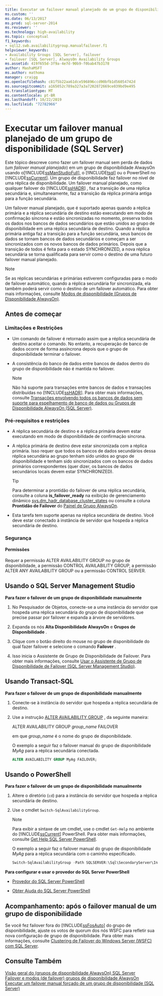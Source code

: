 ```yaml
---
title: Executar um failover manual planejado de um grupo de disponibilidade (SQL Server) | Microsoft Docs
ms.custom: ''
ms.date: 06/13/2017
ms.prod: sql-server-2014
ms.reviewer: ''
ms.technology: high-availability
ms.topic: conceptual
f1_keywords:
- sql12.swb.availabilitygroup.manualfailover.f1
helpviewer_keywords:
- Availability Groups [SQL Server], failover
- failover [SQL Server], AlwaysOn Availability Groups
ms.assetid: 419f655d-3f9a-4e7d-90b9-f0bab47b3178
author: MashaMSFT
ms.author: mathoma
manager: craigg
ms.openlocfilehash: c81f5b22aa61dce596896ccd90bfb1d56054742d
ms.sourcegitcommit: a165052c789a327a3a7202872669ce039bd9e495
ms.translationtype: MT
ms.contentlocale: pt-BR
ms.lasthandoff: 10/22/2019
ms.locfileid: "72782966"
---
```

# <a name="perform-a-planned-manual-failover-of-an-availability-group-sql-server"></a>Executar um failover manual planejado de um grupo de disponibilidade (SQL Server)
  Este tópico descreve como fazer um failover manual sem perda de dados (um *failover manual planejado*) em um grupo de disponibilidade AlwaysOn usando o[!INCLUDE[ssManStudioFull](../../../includes/ssmanstudiofull-md.md)], o [!INCLUDE[tsql](../../../includes/tsql-md.md)] ou o PowerShell no [!INCLUDE[ssCurrent](../../../includes/sscurrent-md.md)]. Um grupo de disponibilidade faz failover no nível de uma réplica de disponibilidade. Um failover manual planejado, como qualquer failover do [!INCLUDE[ssHADR](../../../includes/sshadr-md.md)] , faz a transição de uma réplica secundária e, simultaneamente, faz a transição da réplica primária antiga para a função secundária.  
  
 Um failover manual planejado, que é suportado apenas quando a réplica primária e a réplica secundária de destino estão executando em modo de confirmação síncrona e estão sincronizadas no momento, preserva todos os dados nos bancos de dados secundários que estão unidos ao grupo de disponibilidade em uma réplica secundária de destino. Quando a réplica primária antiga faz a transição para a função secundária, seus bancos de dados se tornam bancos de dados secundários e começam a ser sincronizados com os novos bancos de dados primários. Depois que a transição de todos é feita para o estado SYNCHRONIZED, a nova réplica secundária se torna qualificada para servir como o destino de uma futuro failover manual planejado.  
  
> [!NOTE]  
>  Se as réplicas secundárias e primárias estiverem configuradas para o modo de failover automático, quando a réplica secundária for sincronizada, ela também poderá servir como o destino de um failover automático. Para obter mais informações, consulte [Modos de disponibilidade &#40;Grupos de Disponibilidade AlwaysOn&#41;](availability-modes-always-on-availability-groups.md).  
  
  
##  <a name="BeforeYouBegin"></a> Antes de começar  
  
###  <a name="Restrictions"></a> Limitações e Restrições  
  
-   Um comando de failover é retornado assim que a réplica secundária de destino aceitar o comando. No entanto, a recuperação de banco de dados ocorre de forma assíncrona depois que o grupo de disponibilidade terminar o failover.  
  
-   A consistência do banco de dados entre bancos de dados dentro do grupo de disponibilidade não é mantida no failover.  
  
    > [!NOTE]  
    >  Não há suporte para transações entre bancos de dados e transações distribuídas no [!INCLUDE[ssHADR](../../../includes/sshadr-md.md)]. Para obter mais informações, consulte [Transações envolvendo todos os bancos de dados sem suporte para espelhamento de banco de dados ou Grupos de Disponibilidade AlwaysOn &#40;SQL Server&#41;](transactions-always-on-availability-and-database-mirroring.md).  
  
###  <a name="Prerequisites"></a> Pré-requisitos e restrições  
  
-   A réplica secundária de destino e a réplica primária devem estar executando em modo de disponibilidade de confirmação síncrona.  
  
-   A réplica primária de destino deve estar sincronizada com a réplica primária. Isso requer que todos os bancos de dados secundários dessa réplica secundária ao grupo tenham sido unidos ao grupo de disponibilidade e tenham sido sincronizados com os bancos de dados primários correspondentes (quer dizer, os bancos de dados secundários locais devem estar SYNCHRONIZED).  
  
    > [!TIP]  
    >  Para determinar a prontidão do failover de uma réplica secundária, consulte a coluna **is_failover_ready** na exibição de gerenciamento dinâmico [sys.dm_hadr_database_cluster_states](/sql/relational-databases/system-dynamic-management-views/sys-dm-hadr-database-replica-cluster-states-transact-sql) ou consulte a coluna **Prontidão de Failover** do [Painel de Grupo AlwaysOn](use-the-always-on-dashboard-sql-server-management-studio.md).  
  
-   Esta tarefa tem suporte apenas na réplica secundária de destino. Você deve estar conectado à instância de servidor que hospeda a réplica secundária de destino.  
  
###  <a name="Security"></a> Segurança  
  
####  <a name="Permissions"></a> Permissões  
 Requer a permissão ALTER AVAILABILITY GROUP no grupo de disponibilidade, a permissão CONTROL AVAILABILITY GROUP, a permissão ALTER ANY AVAILABILITY GROUP ou a permissão CONTROL SERVER.  
  
##  <a name="SSMSProcedure"></a> Usando o SQL Server Management Studio  
 **Para fazer o failover de um grupo de disponibilidade manualmente**  
  
1.  No Pesquisador de Objetos, conecte-se a uma instância do servidor que hospeda uma réplica secundária do grupo de disponibilidade que precise passar por failover e expanda a árvore de servidores.  
  
2.  Expanda os nós **Alta Disponibilidade AlwaysOn** e **Grupos de Disponibilidade** .  
  
3.  Clique com o botão direito do mouse no grupo de disponibilidade do qual fazer failover e selecione o comando **Failover** .  
  
4.  Isso inicia o Assistente de Grupo de Disponibilidade de Failover. Para obter mais informações, consulte [Usar o Assistente de Grupo de Disponibilidade de Failover &#40;SQL Server Management Studio&#41;](use-the-fail-over-availability-group-wizard-sql-server-management-studio.md).  
  
##  <a name="TsqlProcedure"></a> Usando Transact-SQL  
 **Para fazer o failover de um grupo de disponibilidade manualmente**  
  
1.  Conecte-se à instância do servidor que hospeda a réplica secundária de destino.  
  
2.  Use a instrução [ALTER AVAILABILITY GROUP](/sql/t-sql/statements/alter-availability-group-transact-sql) , da seguinte maneira:  
  
     ALTER AVAILABILITY GROUP *group_name* FAILOVER  
  
     em que *group_name* é o nome do grupo de disponibilidade.  
  
     O exemplo a seguir faz o failover manual do grupo de disponibilidade *MyAg* para a réplica secundária conectada.  
  
    ```sql
    ALTER AVAILABILITY GROUP MyAg FAILOVER;  
    ```  
  
##  <a name="PowerShellProcedure"></a> Usando o PowerShell  
 **Para fazer o failover de um grupo de disponibilidade manualmente**  
  
1.  Altere o diretório (`cd`) para a instância do servidor que hospeda a réplica secundária de destino.  
  
2.  Use o cmdlet `Switch-SqlAvailabilityGroup`.  
  
    > [!NOTE]  
    >  Para exibir a sintaxe de um cmdlet, use o cmdlet `Get-Help` no ambiente do [!INCLUDE[ssCurrent](../../../includes/sscurrent-md.md)] PowerShell. Para obter mais informações, consulte [Get Help SQL Server PowerShell](../../../powershell/sql-server-powershell.md).  
  
     O exemplo a seguir faz o failover manual do grupo de disponibilidade *MyAg* para a réplica secundária com o caminho especificado.  
  
    ```powershell
    Switch-SqlAvailabilityGroup -Path SQLSERVER:\Sql\SecondaryServer\InstanceName\AvailabilityGroups\MyAg  
    ```  
  
 **Para configurar e usar o provedor do SQL Server PowerShell**  
  
-   [Provedor do SQL Server PowerShell](../../../powershell/sql-server-powershell-provider.md)  
  
-   [Obter Ajuda do SQL Server PowerShell](../../../powershell/sql-server-powershell.md)  
  
##  <a name="FollowUp"></a> Acompanhamento: após o failover manual de um grupo de disponibilidade  
 Se você fez failover fora do [!INCLUDE[ssFosAuto](../../../includes/ssfosauto-md.md)] do grupo de disponibilidade, ajuste os votos de quorum dos nós WSFC para refletir sua nova configuração de grupo de disponibilidade. Para obter mais informações, consulte [Clustering de Failover do Windows Server &#40;WSFC&#41; com SQL Server](../../../sql-server/failover-clusters/windows/windows-server-failover-clustering-wsfc-with-sql-server.md).  
  
## <a name="see-also"></a>Consulte Também  
 [Visão geral do &#40;grupos de disponibilidade AlwaysOn&#41; SQL Server](overview-of-always-on-availability-groups-sql-server.md)    
 [Failover e modos &#40;de failover&#41; grupos de disponibilidade AlwaysOn](failover-and-failover-modes-always-on-availability-groups.md)    
 [Executar um failover manual forçado de um grupo de disponibilidade &#40;SQL Server&#41;](perform-a-forced-manual-failover-of-an-availability-group-sql-server.md)  
